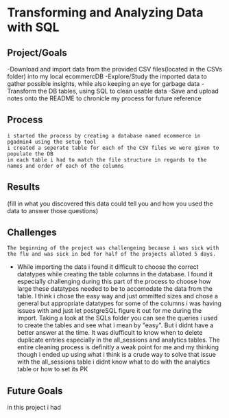 # Transforming and Analyzing Data with SQL

## Project/Goals
-Download and import data from the provided CSV files(located in the CSVs folder) into my local ecommercDB
-Explore/Study the imported data to gather possible insights, while also keeping an eye for garbage data
-Transform the DB tables, using SQL to clean usable data
-Save and upload notes onto the README to chronicle my process for future reference

## Process
    i started the process by creating a database named ecommerce in pgadmin4 using the setup tool
    i created a seperate table for each of the CSV files we were given to populate the DB
    in each table i had to match the file structure in regards to the names and order of each of the columns

## Results
(fill in what you discovered this data could tell you and how you used the data to answer those questions)

## Challenges 
    The beginning of the project was challengeing because i was sick with the flu and was sick in bed for half of the projects alloted 5 days.
-   While importing the data i found it difficult to choose the correct datatypes while creating the table columns in the database. 
    I found it especially challenging during this part of the process to choose how large these datatypes needed to be to accomodate the data from the table. 
    I think i chose the easy way and just ommitted sizes and chose a general but appropriate datatypes for some of the columns i was having issues with and just let postgreSQL figure it out for me during the import.
    Taking a look at the SQLs folder you can see the queries i used to create the tables and see what i mean by "easy". But i didnt have a better answer at the time.
    It was diufficult to know when to delete duplicate entries especially in the all_sessions and analytics tables. The entire cleaning process is definitly a weak point for me and my thinking though i ended up using what i think is a crude way to solve that issue with the all_sessions table i didnt know what to do with the analytics table or how to set its PK
    

## Future Goals
in this project i had
